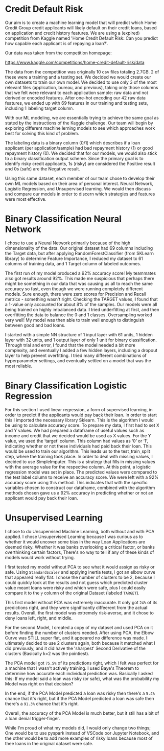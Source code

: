 # Credit Default Risk



Our aim is to create a machine learning model that will predict which Home Credit Group credit applicants will likely default on their credit loans, based on application and credit history features. We are using a (expired) competition from Kaggle named 
'Home Credit Default Risk: Can you predict how capable each applicant is of repaying a loan?'. 

Our data was taken from the competition homepage:

https://www.kaggle.com/competitions/home-credit-default-risk/data

The data from the competition was originally 10 csv files totaling 2.7GB. 2 of these were a training and a testing set. We decided we would create our own datasets to train our own model. We decided to use only 3 of the most relevant files (application, bureau, and previous), taking only those columns that we felt were relevant to each application sample: raw data and not derived or encoded features. After one-hot encoding our 42 raw data features, we ended up with 69 features in our training and testing sets, including 1 labeling target column. 

With our ML modeling, we are essentially trying to achieve the same goal as stated by the instructions of the Kaggle challenge. Our team will begin by exploring different machine lerning models to see which approaches work best for solving this kind of problem.

The labeling data is a binary column (0/1) which describes if a loan applicant (per application/sample) had bad repayment history (1) or good repayment history (0). We decided that for our models, we would also stick to a binary classification output scheme. Since the primary goal is to identify risky credit applicants, 1s (risky) are considered the Positive result and 0s (safe) are the Negative result.

Using this same dataset, each member of our team chose to develop their own ML models based on their area of personal interest. Neural Network, Logistic Regression, and Unsupervised learning. We would then discuss and compare our models in order to discern which strategies and features were most effective.




# Binary Classification Neural Network


I chose to use a Neural Network primarily because of the high dimensionality of the data. Our original dataset had 69 columns including the Target data, but after applying RandomForestClassifier (from SKLearn library) to determine Feature Importance, I reduced my dataset to 61 columns of training data, and 1 Target column of labeled outcomes. 

The first run of my model produced a 92% accuracy score! My teammates also got results around 92%. This made me suspicious that perhaps there might be something in our data that was causing us all to reach the same accuracy so fast, even though we were running completely different models. Sure enough, there were zero scores for Precision and Recall metrics - something wasn't right. Checking the TARGET values, I found that a 1-value  only accounted for about 8% of the samples. Our models were all being trained on highly imbalanced data. I tried underfitting at first, and then overfitting the data to balance the 0 and 1 classes. Oversampling worked very well! My model was then able to train well enough to distinguish between good and bad loans. 

I started with a simple NN structure of 1 input layer with 61 units, 1 hidden layer with 32 units, and 1 output layer of only 1 unit for binary classification. Through trial and error, I found that the model needed a bit more complexity, and eventually I added a few hidden layers, including a dropout layer to help prevent overfitting. I tried many different combinations of hyperparameter settings, and eventually settled on a model that was the most reliable. 


# Binary Classification Logistic Regression


For this section I used linear regression, a form of supervised learning, in order to predict if the applicants would pay back their loan.  In order to start this I imported the necessary library Sklearn.  This is the algorithm I would be using to calculate accuracy score.  To prepare my data, I first had to set X and Y values.  We had prepared a dataframe of useful values such as income and credit that we decided would be used as X values.  For the Y value, we used the ‘target’ column.  This column had values as ‘0’ or ‘1’, indicating whether or not these individuals had paid back their loan.  This would be used to train our algorithm.  This leads us to the test_train_split step, where the training took place.  In order to deal with missing values, I decided to use SimpleImputer.  This is a strategy that fills in missing values with the average value for the respective column.  At this point, a logistic regression model was set in place.  The predicted values were  compared to the test label column to receive an accuracy score.  We were left with a 92% accuracy score using this method.  This indicates that with the specific variables chosen to construct our dataframe, combined with the algorithm methods chosen gave us a 92% accuracy in predicting whether or not an applicant would pay back their loan.  


# Unsupervised Learning


I chose to do Unsupervised Machine Learning, both without and with PCA applied. I chose Unsupervised Learning because I was curious as to whether it would uncover some bias in the way Loan Applications are deemed risky. Whether it was banks overlooking a critical factor, or banks overthinking certain factors, There's no way to tell if any of these kinds of models would work without trying.

I first tested my model without PCA to see what it would assign as risky or safe. Using `StandardScaler` and applying inertia tests, I got an elbow curve that appeared really flat. I chose the number of clusters to be 2, because I could quickly look at the results and not guess which predicted cluster value meant loans were risky and which were safe, plus I could easily compare it to the `y` column of the original Dataset (labeled `TARGET`).

This first model without PCA was extremely inaccurate. It only got `24%` of its predictions right, and they were significantly diffeerent from the actual results. Overall, the first model was extremely risk-averse, and it chose to deny loans left, right, and middle.


For the second Model, I created a copy of my dataset and used PCA on it before finding the number of clusters needed. After using PCA, the Elbow Curve was STILL super flat, and it appeared no difference was made. I ultimately decided to use 2 clusters again, both because it matched what I did previously, and it did have the 'sharpest' Second Derivative of the clusters (Basically k=2 was the pointiest). 

The PCA model got `75.5%` of its predictions right, which I felt was perfect for a machine that I wasn't actively training. I used Baye's Theorem to determine how accurate each individual prediction was. Basically I asked this: If my model said a loan was risky (or safe), what was the probability my Model was right on that decision?

In the end, if the PCA Model predicted a loan was risky then there's a `5.4%` chance that it's right, but if the PCA Model predicted a loan was safe then there's a `91.3%` chance that it's right.

Overall, the accuracy of the PCA Model is much better, but it still has a bit of a loan denial trigger-finger.

While I'm proud of what my models did, I would only change two things; One would be to use pyspark instead of VSCode oor Jupyter Notebook, and the other would be to add more examples of risky loans because most of thee loans in the original dataset were safe.
